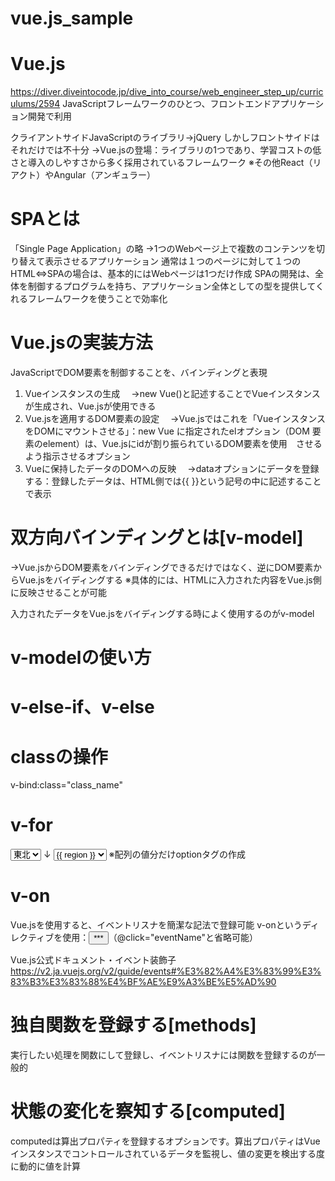 # vue.js_sample

# Vue.js
https://diver.diveintocode.jp/dive_into_course/web_engineer_step_up/curriculums/2594
JavaScriptフレームワークのひとつ、フロントエンドアプリケーション開発で利用

クライアントサイドJavaScriptのライブラリ→jQuery
しかしフロントサイドはそれだけでは不十分
→Vue.jsの登場：ライブラリの1つであり、学習コストの低さと導入のしやすさから多く採用されているフレームワーク
※その他React（リアクト）やAngular（アンギュラー）

# SPAとは
「Single Page Application」の略
→1つのWebページ上で複数のコンテンツを切り替えて表示させるアプリケーション
通常は１つのページに対して１つのHTML⇔SPAの場合は、基本的にはWebページは1つだけ作成
SPAの開発は、全体を制御するプログラムを持ち、アプリケーション全体としての型を提供してくれるフレームワークを使うことで効率化

# Vue.jsの実装方法
JavaScriptでDOM要素を制御することを、バインディングと表現
1. Vueインスタンスの生成
　→new Vue()と記述することでVueインスタンスが生成され、Vue.jsが使用できる
2. Vue.jsを適用するDOM要素の設定
　→Vue.jsではこれを「VueインスタンスをDOMにマウントさせる」：new Vue に指定されたelオプション（DOM 要素のelement）は、Vue.jsにidが割り振られているDOM要素を使用　させるよう指示させるオプション
3. Vueに保持したデータのDOMへの反映
　→dataオプションにデータを登録する：登録したデータは、HTML側では{{ }}という記号の中に記述することで表示

# 双方向バインディングとは[v-model]
→Vue.jsからDOM要素をバインディングできるだけではなく、逆にDOM要素からVue.jsをバイディングする
※具体的には、HTMLに入力された内容をVue.js側に反映させることが可能

入力されたデータをVue.jsをバイディングする時によく使用するのがv-model

# v-modelの使い方

# v-else-if、v-else

# classの操作
v-bind:class="class_name"

# v-for
<select>
  <option>東北</option>
  <option>関東</option>
  <option>関西</option>
</select>
↓
<select>
  <option v-for="region in regions">{{ region }}</option>
</select>
※配列の値分だけoptionタグの作成

# v-on
Vue.jsを使用すると、イベントリスナを簡潔な記法で登録可能
v-onというディレクティブを使用：<button v-on:click="eventName">***</button>（@click="eventName"と省略可能）

Vue.js公式ドキュメント・イベント装飾子
https://v2.ja.vuejs.org/v2/guide/events#%E3%82%A4%E3%83%99%E3%83%B3%E3%83%88%E4%BF%AE%E9%A3%BE%E5%AD%90

# 独自関数を登録する[methods]
実行したい処理を関数にして登録し、イベントリスナには関数を登録するのが一般的

# 状態の変化を察知する[computed]
computedは算出プロパティを登録するオプションです。算出プロパティはVueインスタンスでコントロールされているデータを監視し、値の変更を検出する度に動的に値を計算




